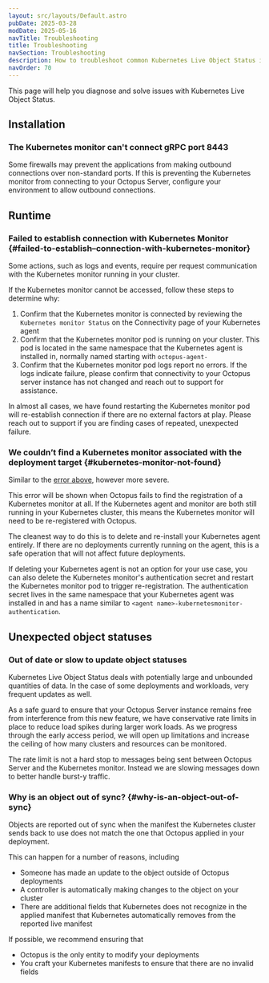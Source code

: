 ```yaml
---
layout: src/layouts/Default.astro
pubDate: 2025-03-28
modDate: 2025-05-16
navTitle: Troubleshooting
title: Troubleshooting
navSection: Troubleshooting
description: How to troubleshoot common Kubernetes Live Object Status issues
navOrder: 70
---
```


This page will help you diagnose and solve issues with Kubernetes Live Object Status.

## Installation

### The Kubernetes monitor can't connect gRPC port 8443

Some firewalls may prevent the applications from making outbound connections over non-standard ports. If this is preventing the Kubernetes monitor from connecting to your Octopus Server, configure your environment to allow outbound connections.

## Runtime

### Failed to establish connection with Kubernetes Monitor \{#failed-to-establish–connection-with-kubernetes-monitor}

Some actions, such as logs and events, require per request communication with the Kubernetes monitor running in your cluster. 

If the Kubernetes monitor cannot be accessed, follow these steps to determine why:

1. Confirm that the Kubernetes monitor is connected by reviewing the `Kubernetes monitor Status` on the Connectivity page of your Kubernetes agent
2. Confirm that the Kubernetes monitor pod is running on your cluster. This pod is located in the same namespace that the Kubernetes agent is installed in, normally named starting with `octopus-agent-`
3. Confirm that the Kubernetes monitor pod logs report no errors. If the logs indicate failure, please confirm that connectivity to your Octopus server instance has not changed and reach out to support for assistance.

In almost all cases, we have found restarting the Kubernetes monitor pod will re-establish connection if there are no external factors at play. Please reach out to support if you are finding cases of repeated, unexpected failure.

### We couldn’t find a Kubernetes monitor associated with the deployment target \{#kubernetes-monitor-not-found}

Similar to the [error above](#failed-to-establish–connection-with-kubernetes-monitor), however more severe.

This error will be shown when Octopus fails to find the registration of a Kubernetes monitor at all. If the Kubernetes agent and monitor are both still running in your Kubernetes cluster, this means the Kubernetes monitor will need to be re-registered with Octopus.

The cleanest way to do this is to delete and re-install your Kubernetes agent entirely. If there are no deployments currently running on the agent, this is a safe operation that will not affect future deployments.

If deleting your Kubernetes agent is not an option for your use case, you can also delete the Kubernetes monitor's authentication secret and restart the Kubernetes monitor pod to trigger re-registration.
The authentication secret lives in the same namespace that your Kubernetes agent was installed in and has a name similar to `<agent name>-kubernetesmonitor-authentication`.

## Unexpected object statuses

### Out of date or slow to update object statuses

Kubernetes Live Object Status deals with potentially large and unbounded quantities of data. In the case of some deployments and workloads, very frequent updates as well.

As a safe guard to ensure that your Octopus Server instance remains free from interference from this new feature, we have conservative rate limits in place to reduce load spikes during larger work loads. As we progress through the early access period, we will open up limitations and increase the ceiling of how many clusters and resources can be monitored.

The rate limit is not a hard stop to messages being sent between Octopus Server and the Kubernetes monitor. Instead we are slowing messages down to better handle burst-y traffic.

### Why is an object out of sync? \{#why-is-an-object-out-of-sync}

Objects are reported out of sync when the manifest the Kubernetes cluster sends back to use does not match the one that Octopus applied in your deployment.

This can happen for a number of reasons, including
- Someone has made an update to the object outside of Octopus deployments
- A controller is automatically making changes to the object on your cluster
- There are additional fields that Kubernetes does not recognize in the applied manifest that Kubernetes automatically removes from the reported live manifest

If possible, we recommend ensuring that
- Octopus is the only entity to modify your deployments
- You craft your Kubernetes manifests to ensure that there are no invalid fields

